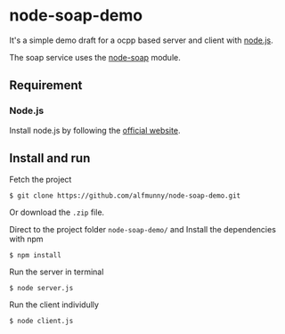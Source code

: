 node-soap-demo
==============

It's a simple demo draft for a ocpp based server and client with [node.js](http://nodejs.org/).

The soap service uses the [node-soap](https://github.com/vpulim/node-soap) module.

## Requirement

### Node.js
Install node.js by following the [official website](http://nodejs.org/download/).

## Install and run

Fetch the project

```
$ git clone https://github.com/alfmunny/node-soap-demo.git
```

Or download the `.zip` file.

Direct to the project folder `node-soap-demo/` and Install the dependencies with npm

```
$ npm install
```

Run the server in terminal

```
$ node server.js
```

Run the client individully

```
$ node client.js
```
